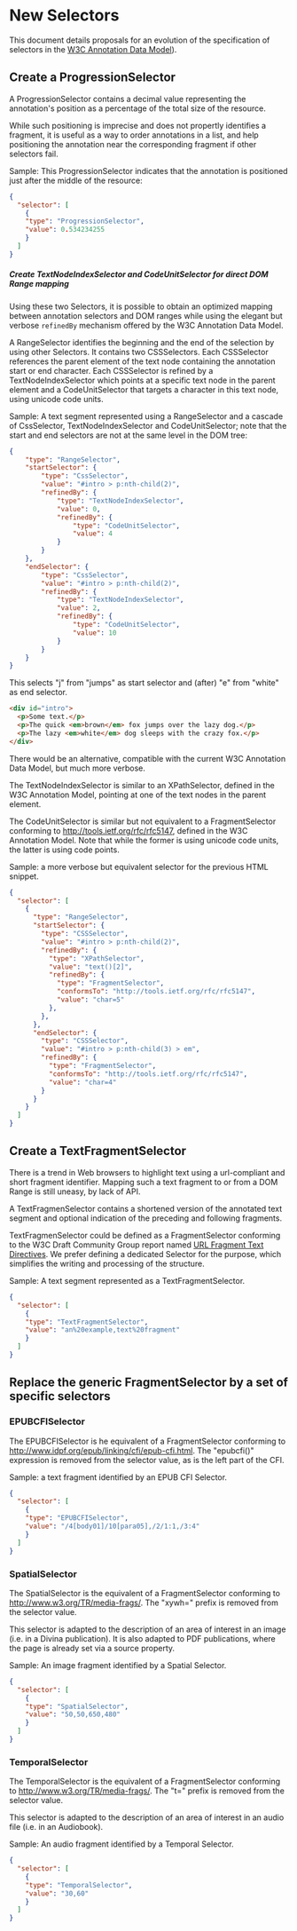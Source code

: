 # New Selectors

This document details proposals for an evolution of the specification of selectors in the [W3C Annotation Data Model](https://www.w3.org/TR/annotation-model/)). 

## Create a ProgressionSelector

A ProgressionSelector contains a decimal value representing the annotation's position as a percentage of the total size of the resource.

While such positioning is imprecise and does not propertly identifies a fragment, it is useful as a way to order annotations in a list, and help positioning the annotation near the corresponding fragment if other selectors fail.

Sample: This ProgressionSelector indicates that the annotation is positioned just after the middle of the resource:

```json
{
  "selector": [
    {
    "type": "ProgressionSelector",	 
    "value": 0.534234255
    }
  ]
}
```

##### Create TextNodeIndexSelector and CodeUnitSelector for direct DOM Range mapping

Using these two Selectors, it is possible to obtain an optimized mapping between annotation selectors and DOM ranges while using the elegant but verbose `refinedBy` mechanism offered by the W3C Annotation Data Model.

A RangeSelector identifies the beginning and the end of the selection by using other Selectors. It contains two CSSSelectors. Each CSSSelector references the parent element of the text node containing the annotation start or end character. Each CSSSelector is refined by a TextNodeIndexSelector which points at a specific text node in the parent element and a CodeUnitSelector that targets a character in this text node, using unicode code units.  

Sample: A text segment represented using a RangeSelector and a cascade of CssSelector, TextNodeIndexSelector and CodeUnitSelector; note that the start and end selectors are not at the same level in the DOM tree:

```json
{
    "type": "RangeSelector",
    "startSelector": {
        "type": "CssSelector",
        "value": "#intro > p:nth-child(2)",
        "refinedBy": {
            "type": "TextNodeIndexSelector",
            "value": 0,
            "refinedBy": {
                "type": "CodeUnitSelector",
                "value": 4
            }
        }
    },
    "endSelector": {
        "type": "CssSelector",
        "value": "#intro > p:nth-child(2)",
        "refinedBy": {
            "type": "TextNodeIndexSelector",
            "value": 2,
            "refinedBy": {
                "type": "CodeUnitSelector",
                "value": 10
            }
        }
    }
}
```

This selects "j" from "jumps" as start selector and (after) "e" from "white" as end selector.  

```html 
<div id="intro">
  <p>Some text.</p>
  <p>The quick <em>brown</em> fox jumps over the lazy dog.</p>
  <p>The lazy <em>white</em> dog sleeps with the crazy fox.</p>
</div>
```

There would be an alternative, compatible with the current W3C Annotation Data Model, but much more verbose.

The TextNodeIndexSelector is similar to an XPathSelector, defined in the W3C Annotation Model, pointing at one of the text nodes in the parent element.  

The CodeUnitSelector is similar but not equivalent to a FragmentSelector conforming to http://tools.ietf.org/rfc/rfc5147, defined in the W3C Annotation Model. Note that while the former is using unicode code units, the latter is using code points. 

Sample: a more verbose but equivalent selector for the previous HTML snippet. 

```json
{
  "selector": [
    {
      "type": "RangeSelector",	 
      "startSelector": {
        "type": "CSSSelector",
        "value": "#intro > p:nth-child(2)",
        "refinedBy": {
          "type": "XPathSelector",	 
          "value": "text()[2]",
          "refinedBy": {
            "type": "FragmentSelector",	 
            "conformsTo": "http://tools.ietf.org/rfc/rfc5147",
            "value": "char=5"
          },
        },
      },
      "endSelector": {
        "type": "CSSSelector",
        "value": "#intro > p:nth-child(3) > em",
        "refinedBy": {
          "type": "FragmentSelector",	 
          "conformsTo": "http://tools.ietf.org/rfc/rfc5147",
          "value": "char=4"
        }
      }
    }
  ]
}
```

## Create a TextFragmentSelector

There is a trend in Web browsers to highlight text using a url-compliant and short fragment identifier. Mapping such a text fragment to or from a DOM Range is still uneasy, by lack of API.   

A TextFragmenSelector contains a shortened version of the annotated text segment and optional indication of the preceding and following fragments.

TextFragmenSelector could be defined as a FragmentSelector conforming to the W3C Draft Community Group report named [URL Fragment Text Directives](https://wicg.github.io/scroll-to-text-fragment/). We prefer defining a dedicated Selector for the purpose, which simplifies the writing and processing of the structure. 

Sample: A text segment represented as a TextFragmentSelector.

```json
{
  "selector": [
    {
    "type": "TextFragmentSelector",	 
    "value": "an%20example,text%20fragment"
    }
  ]
}
```

## Replace the generic FragmentSelector by a set of specific selectors

### EPUBCFISelector

The EPUBCFISelector is he equivalent of a FragmentSelector conforming to http://www.idpf.org/epub/linking/cfi/epub-cfi.html. The "epubcfi()" expression is removed from the selector value, as is the left part of the CFI.

Sample: a text fragment identified by an EPUB CFI Selector.
```json
{
  "selector": [
    {
    "type": "EPUBCFISelector",	 
    "value": "/4[body01]/10[para05],/2/1:1,/3:4"
    }
  ]
}
```

### SpatialSelector

The SpatialSelector is the equivalent of a FragmentSelector conforming to http://www.w3.org/TR/media-frags/. The "xywh=" prefix is removed from the selector value.

This selector is adapted to the description of an area of interest in an image (i.e. in a Divina publication). It is also adapted to PDF publications, where the page is already set via a source property. 

Sample: An image fragment identified by a Spatial Selector.

```json
{
  "selector": [
    {
    "type": "SpatialSelector",	 
    "value": "50,50,650,480" 
    }
  ]
}
```

### TemporalSelector

The TemporalSelector is the equivalent of a FragmentSelector conforming to http://www.w3.org/TR/media-frags/. The "t=" prefix is removed from the selector value.

This selector is adapted to the description of an area of interest in an audio file (i.e. in an Audiobook).


Sample: An audio fragment identified by a Temporal Selector.

```json
{
  "selector": [
    {
    "type": "TemporalSelector",	 
    "value": "30,60" 
    }
  ]
}
```





